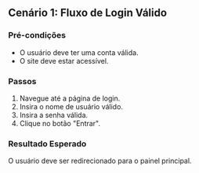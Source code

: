 ## Cenário 1: Fluxo de Login Válido

### Pré-condições
- O usuário deve ter uma conta válida.
- O site deve estar acessível.

### Passos
1. Navegue até a página de login.
2. Insira o nome de usuário válido.
3. Insira a senha válida.
4. Clique no botão "Entrar".

### Resultado Esperado
O usuário deve ser redirecionado para o painel principal.